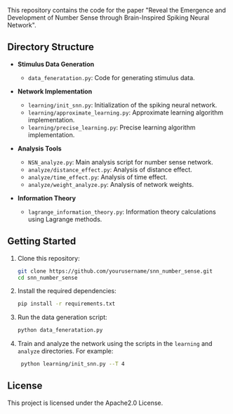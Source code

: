 This repository contains the code for the paper "Reveal the Emergence and Development of Number Sense through Brain-Inspired Spiking Neural Network".

## Directory Structure

- **Stimulus Data Generation**  
    - `data_feneratation.py`: Code for generating stimulus data.

- **Network Implementation**  
    - `learning/init_snn.py`: Initialization of the spiking neural network.
    - `learning/approximate_learning.py`: Approximate learning algorithm implementation.
    - `learning/precise_learning.py`: Precise learning algorithm implementation.

- **Analysis Tools**  
    - `NSN_analyze.py`: Main analysis script for number sense network.
    - `analyze/distance_effect.py`: Analysis of distance effect.
    - `analyze/time_effect.py`: Analysis of time effect.
    - `analyze/weight_analyze.py`: Analysis of network weights.

- **Information Theory**  
    - `lagrange_information_theory.py`: Information theory calculations using Lagrange methods.

## Getting Started

1. Clone this repository:
     ```bash
     git clone https://github.com/yourusername/snn_number_sense.git
     cd snn_number_sense
     ```

2. Install the required dependencies:
     ```bash
     pip install -r requirements.txt
     ```

3. Run the data generation script:
     ```bash
     python data_feneratation.py
     ```

4. Train and analyze the network using the scripts in the `learning` and `analyze` directories. For example:
    ```bash
     python learning/init_snn.py --T 4
     ```
<!-- 
## Citation

If you use this code, please cite our paper:

```
@article{your_paper_citation,
    title={Reveal the Emergence and Development of Number Sense through Brain-Inspired Spiking Neural Network},
    author={Author Names},
    journal={Journal Name},
    year={202X}
}
``` -->

## License

This project is licensed under the Apache2.0 License.